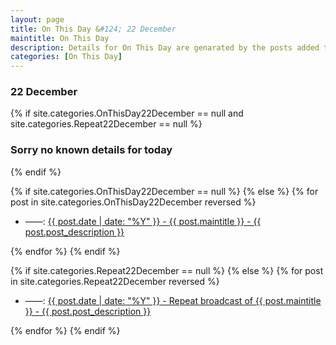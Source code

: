 ```yaml
---
layout: page
title: On This Day &#124; 22 December
maintitle: On This Day
description: Details for On This Day are genarated by the posts added to the website so the content is subject to changes/updates over time.
categories: [On This Day]
---
```


<h3>22 December</h3>

{% if site.categories.OnThisDay22December == null and site.categories.Repeat22December == null %}
  <h3>Sorry no known details for today</h3>
{% endif %}

{% if site.categories.OnThisDay22December == null %}
{% else %}
{% for post in site.categories.OnThisDay22December reversed %}
<ul>
<li> ——: <a href="{{ post.url }}">{{ post.date | date: "%Y" }} - {{ post.maintitle }} - {{ post.post_description }}</a></li>
</ul>
{% endfor %}
{% endif %}

{% if site.categories.Repeat22December == null %}
{% else %}
{% for post in site.categories.Repeat22December reversed %}
<ul>
<li> ——: <a href="{{ post.url }}">{{ post.date | date: "%Y" }} - Repeat broadcast of {{ post.maintitle }} - {{ post.post_description }}</a></li>
</ul>
{% endfor %}
{% endif %}

